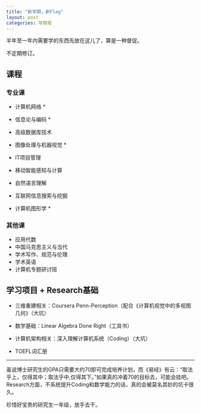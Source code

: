 ```yaml
---
title: "新学期，新Flag"
layout: post
categories: 写随笔
---
```


半年至一年内需要学的东西先放在这儿了，算是一种督促。

不定期修订。

<!-- more -->

## 课程

### 专业课

* 计算机网络 *
* 信息论与编码 *
* 高级数据库技术
* 图像处理与机器视觉 *

* IT项目管理
* 移动智能感知与计算
* 自然语言理解
* 互联网信息搜索与挖掘
* 计算机图形学 *

### 其他课

* 应用代数
* 中国马克思主义与当代
* 学术写作、规范与伦理
* 学术英语
* 计算机专题研讨班

## 学习项目 + Research基础

* 三维重建相关：Coursera Penn-Perception（配合《计算机视觉中的多视图几何》（大坑）

* 数学基础：Linear Algebra Done Right（工具书）

* 计算机架构相关：深入理解计算机系统（Coding）（大坑）
* TOEFL词汇册

---

虽说博士研究生的GPA只需要大约70即可完成培养计划，而《易经》有云：“取法乎上，仅得其中；取法乎中,仅得其下。”如果真的冲着70的目标去，可能会挂吧。Research方面，不系统提升Coding和数学能力的话，真的会被莫名其妙的坑卡很久。

珍惜好宝贵的研究生一年级，放手去干。